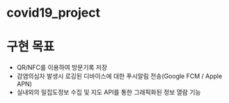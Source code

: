 # covid19_project

# 구현 목표
- QR/NFC를 이용하여 방문기록 저장
- 감염의심자 발생시 로깅된 디바이스에 대한 푸시알림 전송(Google FCM / Apple APN)
- 실내외의 밀집도정보 수집 및 지도 API를 통한 그래픽화된 정보 열람 기능
